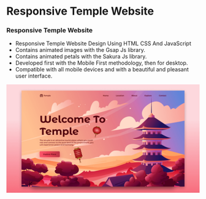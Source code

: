 # Responsive Temple Website

### Responsive Temple Website

- Responsive Temple Website Design Using HTML CSS And JavaScript
- Contains animated images with the Gsap Js library.
- Contains animated petals with the Sakura Js library.
- Developed first with the Mobile First methodology, then for desktop.
- Compatible with all mobile devices and with a beautiful and pleasant user interface.

![preview img](/preview.png)
